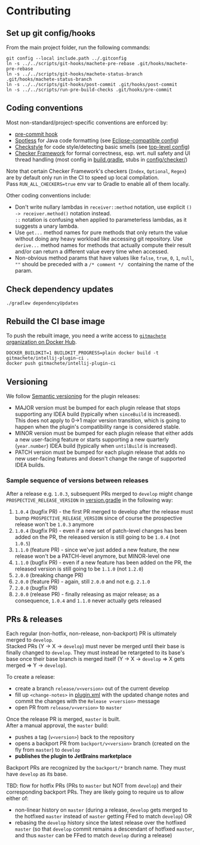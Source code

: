 # Contributing

## Set up git config/hooks

From the main project folder, run the following commands:

```
git config --local include.path ../.gitconfig
ln -s ../../scripts/git-hooks/machete-pre-rebase .git/hooks/machete-pre-rebase
ln -s ../../scripts/git-hooks/machete-status-branch .git/hooks/machete-status-branch
ln -s ../../scripts/git-hooks/post-commit .git/hooks/post-commit
ln -s ../../scripts/run-pre-build-checks .git/hooks/pre-commit
```


## Coding conventions

Most non-standard/project-specific conventions are enforced by:

* [pre-commit hook](scripts/run-pre-build-checks)
* [Spotless](https://github.com/diffplug/spotless/tree/master/plugin-gradle) for Java code formatting (see [Eclipse-compatible config](config/spotless/formatting-rules.xml))
* [Checkstyle](https://checkstyle.sourceforge.io/) for code style/detecting basic smells (see [top-level config](config/checkstyle/checkstyle.xml))
* [Checker Framework](https://checkerframework.org/manual/) for formal correctness, esp. wrt. null safety and UI thread handling
  (most config in [build.gradle](build.gradle), stubs in [config/checker/](config/checker))

Note that certain Checker Framework's checkers (`Index`, `Optional`, `Regex`) are by default only run in the CI to speed up local compilation. <br/>
Pass `RUN_ALL_CHECKERS=true` env var to Gradle to enable all of them locally.

Other coding conventions include:

* Don't write nullary lambdas in `receiver::method` notation, use explicit `() -> receiver.method()` notation instead. <br/>
  `::` notation is confusing when applied to parameterless lambdas, as it suggests a unary lambda.
* Use `get...` method names for pure methods that only return the value without doing any heavy workload like accessing git repository.
  Use `derive...` method names for methods that actually compute their result and/or can return a different value every time when accessed.
* Non-obvious method params that have values like `false`, `true`, `0`, `1`, `null`, `""` should be preceded with a `/* comment */ `
  containing the name of the param.


## Check dependency updates

`./gradlew dependencyUpdates`


## Rebuild the CI base image

To push the rebuilt image, you need a write access to [`gitmachete` organization on Docker Hub](https://hub.docker.com/orgs/gitmachete).

```
DOCKER_BUILDKIT=1 BUILDKIT_PROGRESS=plain docker build -t gitmachete/intellij-plugin-ci .
docker push gitmachete/intellij-plugin-ci
```


## Versioning

We follow [Semantic versioning](semver.org) for the plugin releases:

* MAJOR version must be bumped for each plugin release that stops supporting any IDEA build (typically when `sinceBuild` is increased). <br/>
  This does not apply to 0->1 major version transition, which is going to happen when the plugin's compatibility range is considered stable.
* MINOR version must be bumped for each plugin release that either adds a new user-facing feature
  or starts supporting a new quarterly (`year.number`) IDEA build (typically when `untilBuild` is increased).
* PATCH version must be bumped for each plugin release that adds no new user-facing features
  and doesn't change the range of supported IDEA builds.

### Sample sequence of versions between releases

After a release e.g. `1.0.3`, subsequent PRs merged to `develop` might change `PROSPECTIVE_RELEASE_VERSION`
in [version.gradle](version.gradle) in the following way:
1. `1.0.4` (bugfix PR)  - the first PR merged to develop after the release must bump `PROSPECTIVE_RELEASE_VERSION` since of course the prospective release won't be `1.0.3` anymore
1. `1.0.4` (bugfix PR)  - even if a new set of patch-level changes has been added on the PR, the released version is still going to be `1.0.4` (not `1.0.5`)
1. `1.1.0` (feature PR) - since we've just added a new feature, the new release won't be a PATCH-level anymore, but MINOR-level one
1. `1.1.0` (bugfix PR)  - even if a new feature has been added on the PR, the released version is still going to be `1.1.0` (not `1.2.0`)
1. `2.0.0` (breaking change PR)
1. `2.0.0` (feature PR) - again, still `2.0.0` and not e.g. `2.1.0`
1. `2.0.0` (bugfix PR)
1. `2.0.0` (release PR) - finally releasing as major release; as a consequence, `1.0.4` and `1.1.0` never actually gets released


## PRs & releases

Each regular (non-hotfix, non-release, non-backport) PR is ultimately merged to `develop`. <br/>
Stacked PRs (Y -> X -> `develop`) must never be merged until their base is finally changed to `develop`.
They must instead be retargeted to its base's base once their base branch is merged itself (Y -> X -> `develop` => X gets merged => Y -> `develop`).

To create a release:
* create a branch `release/v<version>` out of the current develop
* fill up `<change-notes>` in [plugin.xml](src/main/resources/META-INF/plugin.xml) with the updated change notes
  and commit the changes with the `Release v<version>` message
* open PR from `release/v<version>` to `master`

Once the release PR is merged, `master` is built. <br/>
After a manual approval, the `master` build:
* pushes a tag (`v<version>`) back to the repository
* opens a backport PR from `backport/v<version>` branch (created on the fly from `master`) to `develop`
* **publishes the plugin to JetBrains marketplace**

Backport PRs are recognized by the `backport/*` branch name.
They must have `develop` as its base.

TBD: flow for hotfix PRs (PRs to `master` but NOT from `develop`) and their corresponding backport PRs.
They are likely going to require us to allow either of:
* non-linear history on `master`
  (during a release, `develop` gets merged to the hotfixed `master` instead of `master` getting FFed to match `develop`) OR
* rebasing the `develop` history since the latest release over the hotfixed `master`
  (so that `develop` commit remains a descendant of hotfixed `master`, and thus `master` can be FFed to match `develop` during a release)
